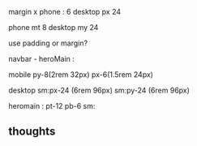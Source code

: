margin x phone : 6
desktop px 24 

phone mt 8
desktop my 24

use padding or margin?

navbar - heroMain : 

mobile
py-8(2rem 32px) 
px-6(1.5rem 24px) 

desktop
sm:px-24 (6rem 96px)
sm:py-24 (6rem 96px)

heromain : pt-12 pb-6 sm: 

thoughts
-
